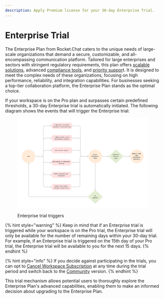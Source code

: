 ```yaml
---
description: Apply Premium license for your 30-day Enterprise Trial.
---
```


# Enterprise Trial

The Enterprise Plan from Rocket.Chat caters to the unique needs of large-scale organizations that demand a secure, customizable, and all-encompassing communication platform. Tailored for large enterprises and sectors with stringent regulatory requirements, this plan offers [scalable solutions](../../deploy/deploy-rocket.chat/scaling-rocket.chat/), advanced [compliance tools](../../use-rocket.chat/user-management/), and [priority suppor](../../customer-center/support-center/)t. It is designed to meet the complex needs of these organizations, focusing on high performance, reliability, and integration capabilities. For businesses seeking a top-tier collaboration platform, the Enterprise Plan stands as the optimal choice.

If your workspace is on the Pro plan and surpasses certain predefined thresholds, a 30-day Enterprise trial is automatically initiated. The following diagram shows the events that will trigger the Enterprise trial:

<div data-full-width="true">

<figure><img src="../../.gitbook/assets/proToEnterpriseTrial (2).svg" alt=""><figcaption><p>Enterprise trial triggers</p></figcaption></figure>

</div>

{% hint style="warning" %}
Keep in mind that if an Enterprise trial is triggered while your workspace is on the Pro trial, the Enterprise trial will only be available for the number of remaining days within your 30-day trial. For example, if an Enterprise trial is triggered on the 15th day of your Pro trial, the Enterprise trial will be available to you for the next 15 days.
{% endhint %}

{% hint style="info" %}
If you decide against participating in the trials, you can opt to [Cancel Workspace Subscription](https://docs.rocket.chat/setup-and-configure/license-application#cancel-workspace-subscription) at any time during the trial period and switch back to the [Community](https://docs.rocket.chat/readme/our-plans#community) version.
{% endhint %}

This trial mechanism allows potential users to thoroughly explore the Enterprise Plan's advanced capabilities, enabling them to make an informed decision about upgrading to the Enterprise Plan.
